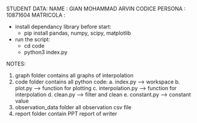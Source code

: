 STUDENT DATA:
NAME : GIAN MOHAMMAD ARVIN
CODICE PERSONA : 10871604
MATRICOLA :

- install dependancy library before start:
  - pip install pandas, numpy, scipy, matplotlib
- run the script:
  - cd code
  - python3 index.py

NOTES:

1. graph folder contains all graphs of interpolation
2. code folder contains all python code:
   a. index.py --> workspace
   b. plot.py --> function for plotting
   c. interpolation.py --> function for interpolation
   d. clean.py --> filter and clean
   e. constant.py --> constant value
3. observation_data folder all observation csv file
4. report folder contain PPT report of writer
